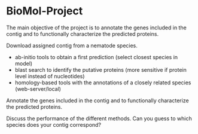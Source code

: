 # BioMol-Project
The main objective of the project is to annotate the genes included in the contig and to functionally characterize the predicted proteins.

Download assigned contig from a nematode species.
- ab-initio tools to obtain a first prediction (select closest species in model)
- blast search to identify the putative proteins (more sensitive if protein level instead of nucleotides)
- homology-based tools with the annotations of  a closely related species (web-server/local)

Annotate the genes included in the contig and to functionally characterize the predicted proteins.

Discuss the performance of the different methods. Can you guess to which species does
your contig correspond?
